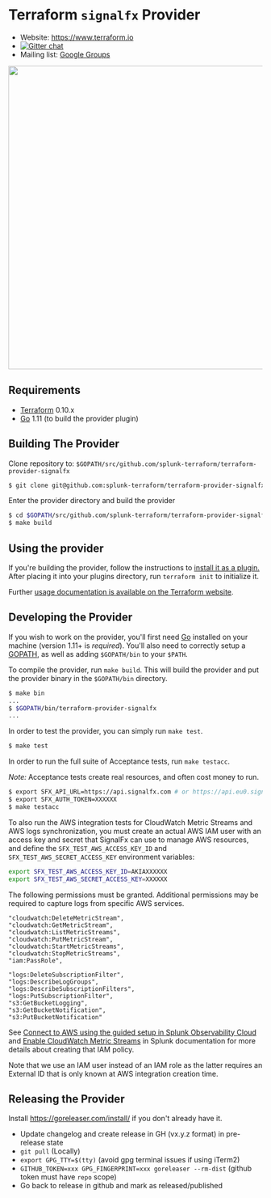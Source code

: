 Terraform `signalfx` Provider
=========================

- Website: https://www.terraform.io
- [![Gitter chat](https://badges.gitter.im/hashicorp-terraform/Lobby.png)](https://gitter.im/hashicorp-terraform/Lobby)
- Mailing list: [Google Groups](http://groups.google.com/group/terraform-tool)

<img src="https://cdn.rawgit.com/hashicorp/terraform-website/master/content/source/assets/images/logo-hashicorp.svg" width="600px">

Requirements
------------

-	[Terraform](https://www.terraform.io/downloads.html) 0.10.x
-	[Go](https://golang.org/doc/install) 1.11 (to build the provider plugin)

Building The Provider
---------------------

Clone repository to: `$GOPATH/src/github.com/splunk-terraform/terraform-provider-signalfx`

```sh
$ git clone git@github.com:splunk-terraform/terraform-provider-signalfx.git $GOPATH/src/github.com/splunk-terraform/terraform-provider-signalfx
```

Enter the provider directory and build the provider

```sh
$ cd $GOPATH/src/github.com/splunk-terraform/terraform-provider-signalfx
$ make build
```

Using the provider
----------------------
If you're building the provider, follow the instructions to [install it as a plugin.](https://www.terraform.io/docs/plugins/basics.html#installing-a-plugin) After placing it into your plugins directory,  run `terraform init` to initialize it.

Further [usage documentation is available on the Terraform website](https://www.terraform.io/docs/providers/signalfx/index.html).

Developing the Provider
---------------------------

If you wish to work on the provider, you'll first need [Go](http://www.golang.org) installed on your machine (version 1.11+ is *required*). You'll also need to correctly setup a [GOPATH](http://golang.org/doc/code.html#GOPATH), as well as adding `$GOPATH/bin` to your `$PATH`.

To compile the provider, run `make build`. This will build the provider and put the provider binary in the `$GOPATH/bin` directory.

```sh
$ make bin
...
$ $GOPATH/bin/terraform-provider-signalfx
...
```

In order to test the provider, you can simply run `make test`.

```sh
$ make test
```

In order to run the full suite of Acceptance tests, run `make testacc`.

*Note:* Acceptance tests create real resources, and often cost money to run.

```sh
$ export SFX_API_URL=https://api.signalfx.com # or https://api.eu0.signalfx.com
$ export SFX_AUTH_TOKEN=XXXXXX
$ make testacc
```

To also run the AWS integration tests for CloudWatch Metric Streams and AWS logs synchronization, you must create an actual AWS IAM user with an access key and secret that SignalFx can use to manage AWS resources, and define the `SFX_TEST_AWS_ACCESS_KEY_ID` and `SFX_TEST_AWS_SECRET_ACCESS_KEY` environment variables:

```sh
export SFX_TEST_AWS_ACCESS_KEY_ID=AKIAXXXXXX
export SFX_TEST_AWS_SECRET_ACCESS_KEY=XXXXXX
```

The following permissions must be granted. Additional permissions may be required to capture logs from specific AWS services.

```
"cloudwatch:DeleteMetricStream",
"cloudwatch:GetMetricStream",
"cloudwatch:ListMetricStreams",
"cloudwatch:PutMetricStream",
"cloudwatch:StartMetricStreams",
"cloudwatch:StopMetricStreams",
"iam:PassRole",

"logs:DeleteSubscriptionFilter",
"logs:DescribeLogGroups",
"logs:DescribeSubscriptionFilters",
"logs:PutSubscriptionFilter",
"s3:GetBucketLogging",
"s3:GetBucketNotification",
"s3:PutBucketNotification"
```

See [Connect to AWS using the guided setup in Splunk Observability Cloud](https://docs.splunk.com/Observability/gdi/get-data-in/connect/aws/aws-wizardconfig.html) and [Enable CloudWatch Metric Streams](https://docs.splunk.com/Observability/gdi/get-data-in/connect/aws/aws-apiconfig.html#enable-cloudwatch-metric-streams) in Splunk documentation for more details about creating that IAM policy.

Note that we use an IAM user instead of an IAM role as the latter requires an External ID that is only known at AWS integration creation time.

Releasing the Provider
----------------------

Install https://goreleaser.com/install/ if you don't already have it.

 - Update changelog and create release in GH (vx.y.z format) in pre-release state
 - `git pull` (Locally)
 - `export GPG_TTY=$(tty)` (avoid gpg terminal issues if using iTerm2)
 - `GITHUB_TOKEN=xxx GPG_FINGERPRINT=xxx goreleaser --rm-dist` (github token must have `repo` scope)
 - Go back to release in github and mark as released/published

